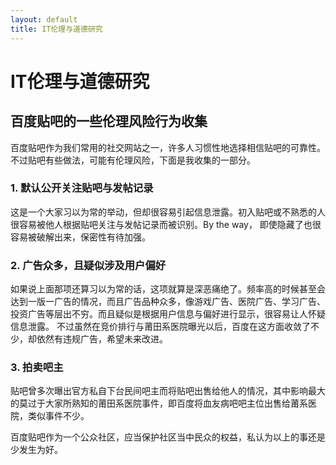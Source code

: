 ```yaml
---
layout: default
title: IT伦理与道德研究
---
```

# IT伦理与道德研究
## 百度贴吧的一些伦理风险行为收集
百度贴吧作为我们常用的社交网站之一，许多人习惯性地选择相信贴吧的可靠性。不过贴吧有些做法，可能有伦理风险，下面是我收集的一部分。  
### 1. 默认公开关注贴吧与发帖记录
这是一个大家习以为常的举动，但却很容易引起信息泄露。初入贴吧或不熟悉的人很容易被他人根据贴吧关注与发帖记录而被识别。By the way， 即使隐藏了也很容易被破解出来，保密性有待加强。  

### 2. 广告众多，且疑似涉及用户偏好
如果说上面那项还算习以为常的话，这项就算是深恶痛绝了。频率高的时候甚至会达到一版一广告的情况，而且广告品种众多，像游戏广告、医院广告、学习广告、投资广告等层出不穷。而且疑似是根据用户信息与偏好进行显示，很容易让人怀疑信息泄露。 
不过虽然在竞价排行与莆田系医院曝光以后，百度在这方面收敛了不少，却依然有违规广告，希望未来改进。

### 3. 拍卖吧主
贴吧曾多次曝出官方私自下台民间吧主而将贴吧出售给他人的情况，其中影响最大的莫过于大家所熟知的莆田系医院事件，即百度将血友病吧吧主位出售给莆系医院，类似事件不少。



百度贴吧作为一个公众社区，应当保护社区当中民众的权益，私认为以上的事还是少发生为好。   

